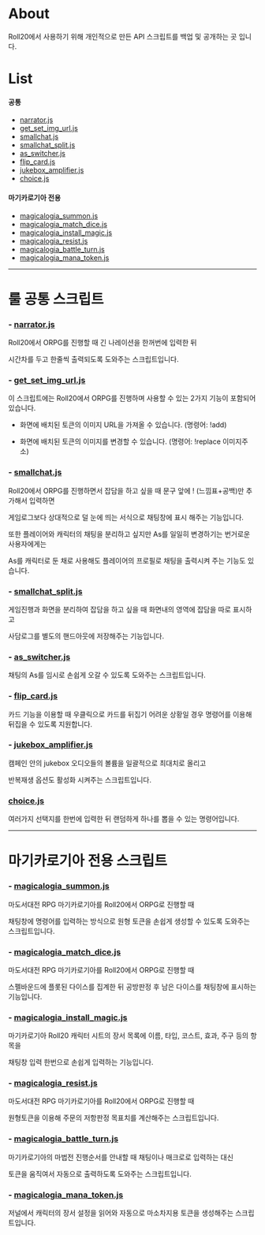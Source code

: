 # About
Roll20에서 사용하기 위해 개인적으로 만든 API 스크립트를 백업 및 공개하는 곳 입니다.






# List
#### 공통
- [narrator.js](#narratorjs)
- [get_set_img_url.js](#get_set_img_urljs)
- [smallchat.js](#smallchatjs)
- [smallchat_split.js](#smallchat_splitjs)
- [as_switcher.js](#as_switcherjs)
- [flip_card.js](#flip_cardjs)
- [jukebox_amplifier.js](#jukebox_amplifierjs)
- [choice.js](#choicejs)

#### 마기카로기아 전용
- [magicalogia_summon.js](#magicalogia_summonjs)
- [magicalogia_match_dice.js](#magicalogia_match_dicejs)
- [magicalogia_install_magic.js](#magicalogia_install_magicjs)
- [magicalogia_resist.js](#magicalogia_resistjs)
- [magicalogia_battle_turn.js](#magicalogia_battle_turnjs)   
- [magicalogia_mana_token.js](#magicalogia_mana_tokenjs)   
   
   
   
- - -



# 룰 공통 스크립트
   
### - [narrator.js](https://github.com/kibkibe/roll20_api_scripts/blob/master/narrator.js)
Roll20에서 ORPG를 진행할 때 긴 나레이션을 한꺼번에 입력한 뒤



시간차를 두고 한줄씩 출력되도록 도와주는 스크립트입니다.



### - [get_set_img_url.js](https://github.com/kibkibe/roll20_api_scripts/blob/master/get_set_img_url.js)
이 스크립트에는 Roll20에서 ORPG를 진행하며 사용할 수 있는 2가지 기능이 포함되어 있습니다.



- 화면에 배치된 토큰의 이미지 URL을 가져올 수 있습니다. (명령어: !add)



- 화면에 배치된 토큰의 이미지를 변경할 수 있습니다. (명령어: !replace 이미지주소)



### - [smallchat.js](https://github.com/kibkibe/roll20_api_scripts/blob/master/smallchat.js)
Roll20에서 ORPG를 진행하면서 잡담을 하고 싶을 때 문구 앞에 ! (느낌표+공백)만 추가해서 입력하면



게임로그보다 상대적으로 덜 눈에 띄는 서식으로 채팅창에 표시 해주는 기능입니다.



또한 플레이어와 캐릭터의 채팅을 분리하고 싶지만 As를 일일히 변경하기는 번거로운 사용자에게는



As를 캐릭터로 둔 채로 사용해도 플레이어의 프로필로 채팅을 출력시켜 주는 기능도 있습니다.



### - [smallchat_split.js](https://github.com/kibkibe/roll20_api_scripts/blob/master/smallchat_split.js)
게임진행과 화면을 분리하여 잡담을 하고 싶을 때 화면내의 영역에 잡담을 따로 표시하고



사담로그를 별도의 핸드아웃에 저장해주는 기능입니다.



### - [as_switcher.js](https://github.com/kibkibe/roll20_api_scripts/blob/master/as_switcher.js)
채팅의 As를 임시로 손쉽게 오갈 수 있도록 도와주는 스크립트입니다.



### - [flip_card.js](https://github.com/kibkibe/roll20_api_scripts/blob/master/flip_card.js)
카드 기능을 이용할 때 우클릭으로 카드를 뒤집기 어려운 상황일 경우 명령어를 이용해 뒤집을 수 있도록 지원합니다.



### - [jukebox_amplifier.js](https://github.com/kibkibe/roll20_api_scripts/blob/master/jukebox_amplifier.js)
캠페인 안의 jukebox 오디오들의 볼륨을 일괄적으로 최대치로 올리고



반복재생 옵션도 활성화 시켜주는 스크립트입니다.



### [choice.js](https://github.com/kibkibe/roll20_api_scripts/blob/master/choice.js)
여러가지 선택지를 한번에 입력한 뒤 랜덤하게 하나를 뽑을 수 있는 명령어입니다.



- - -



# 마기카로기아 전용 스크립트
 
### - [magicalogia_summon.js](https://github.com/kibkibe/roll20_api_scripts/blob/master/magicalogia_summon.js)
마도서대전 RPG 마기카로기아를 Roll20에서 ORPG로 진행할 때



채팅창에 명령어를 입력하는 방식으로 원형 토큰을 손쉽게 생성할 수 있도록 도와주는 스크립트입니다.


 
### - [magicalogia_match_dice.js](https://github.com/kibkibe/roll20_api_scripts/blob/master/magicalogia_match_dice.js)
마도서대전 RPG 마기카로기아를 Roll20에서 ORPG로 진행할 때



스펠바운드에 플롯된 다이스를 집계한 뒤 공방판정 후 남은 다이스를 채팅창에 표시하는 기능입니다.



### - [magicalogia_install_magic.js](https://github.com/kibkibe/roll20_api_scripts/blob/master/magicalogia_install_magic.js)
마기카로기아 Roll20 캐릭터 시트의 장서 목록에 이름, 타입, 코스트, 효과, 주구 등의 항목을



채팅창 입력 한번으로 손쉽게 입력하는 기능입니다.



### - [magicalogia_resist.js](https://github.com/kibkibe/roll20_api_scripts/blob/master/magicalogia_resist.js)
마도서대전 RPG 마기카로기아를 Roll20에서 ORPG로 진행할 때



원형토큰을 이용해 주문의 저항판정 목표치를 계산해주는 스크립트입니다.



### - [magicalogia_battle_turn.js](https://github.com/kibkibe/roll20_api_scripts/blob/master/magicalogia_battle_turn.js)
마기카로기아의 마법전 진행순서를 안내할 때 채팅이나 매크로로 입력하는 대신



토큰을 움직여서 자동으로 출력하도록 도와주는 스크립트입니다.



### - [magicalogia_mana_token.js](https://github.com/kibkibe/roll20_api_scripts/blob/master/magicalogia_mana_token.js)
저널에서 캐릭터의 장서 설정을 읽어와 자동으로 마소차지용 토큰을 생성해주는 스크립트입니다.
